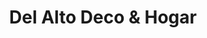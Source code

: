 ---
title: "Del Alto Deco & Hogar"
url: /neuquen/del-alto-deco-y-hogar/
shop: decoración interior
---